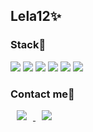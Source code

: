 <!--
**Lela12/Lela12** is a ✨ _special_ ✨ repository because its `README.md` (this file) appears on your GitHub profile.

Here are some ideas to get you started:

- 🔭 I’m currently working on ...
- 🌱 I’m currently learning ...
- 👯 I’m looking to collaborate on ...
- 🤔 I’m looking for help with ...
- 💬 Ask me about ...
- 📫 How to reach me: ...
- 😄 Pronouns: ...
- ⚡ Fun fact: ...
-->
<div>
  
## Lela12:sparkles:
  
  </div>

  
### Stack📝

<img src="https://img.shields.io/badge/JavaScript-F7DF1E?style=flat-square&logo=JavaScript&logoColor=black"> <img src="https://img.shields.io/badge/Html-E34F26?style=flat-square&logo=html5&logoColor=white"> <img src="https://img.shields.io/badge/Css-1572B6?style=flat-square&logo=css3&logoColor=white"> <img src="https://img.shields.io/badge/React-61DAFB?style=flat-square&logo=React&logoColor=black"> <img src="https://img.shields.io/badge/MongoDB-47A248?style=flat-square&logo=MongoDB&logoColor=white"> <img src="https://img.shields.io/badge/Firebase-FFCA28?style=flat-square&logo=Firebase&logoColor=black">




  
### Contact me💌
<a href="https://chaeyun4714.tistory.com/">
<img
src="http://img.shields.io/badge/Blog-EA4AAA?style=flat-square&logo=Blogger&logoColor=white&link=https://chaeyun4714.tistory.com/"
style="height : auto; margin-left : 10px; margin-right : 10px;"/>
</a> <a href="mailto:sharryun@gmail.com/"><img
src="https://img.shields.io/badge/Gmail-d14836?style=flat-square&logo=Gmail&logoColor=white&link=mailto:sharryun@gmail.com"
style="height : auto; margin-left : 10px; margin-right : 10px;"/>









